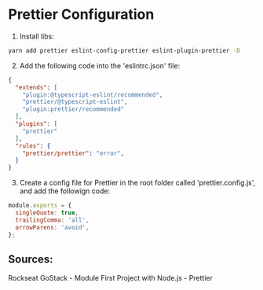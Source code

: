 # Prettier Configuration

1. Install libs:
```bash
yarn add prettier eslint-config-prettier eslint-plugin-prettier -D
```
2. Add the following code into the 'eslintrc.json' file:
```json
{
  "extends": [
    "plugin:@typescript-eslint/recommended",
    "prettier/@typescript-eslint",
    "plugin:prettier/recommended"
  ], 
  "plugins": [
    "prettier"
  ],
  "rules": {
    "prettier/prettier": "error",
  }
}
```
3. Create a config file for Prettier in the root folder called 'prettier.config.js', and add the followign code:
```javascript
module.exports = {
  singleQuote: true,
  trailingComma: 'all',
  arrowParens: 'avoid',
};
``` 

## Sources:
Rockseat GoStack - Module First Project with Node.js - Prettier